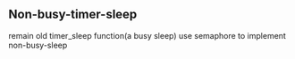 ## Non-busy-timer-sleep
remain old timer_sleep function(a busy sleep)
use semaphore to implement non-busy-sleep


